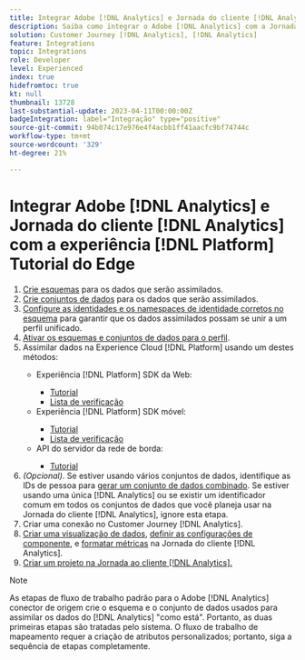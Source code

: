 ```yaml
---
title: Integrar Adobe [!DNL Analytics] e Jornada do cliente [!DNL Analytics] com a experiência [!DNL Platform] Tutorial do Edge
description: Saiba como integrar o Adobe [!DNL Analytics] com a Jornada do cliente [!DNL Analytics] usando o SDK da Web da AEP, o SDK móvel da AEP ou a API do servidor da rede de borda.
solution: Customer Journey [!DNL Analytics], [!DNL Analytics]
feature: Integrations
topic: Integrations
role: Developer
level: Experienced
index: true
hidefromtoc: true
kt: null
thumbnail: 13728
last-substantial-update: 2023-04-11T00:00:00Z
badgeIntegration: label="Integração" type="positive"
source-git-commit: 94b074c17e976e4f4acbb1ff41aacfc9bf74744c
workflow-type: tm+mt
source-wordcount: '329'
ht-degree: 21%

---
```



# Integrar Adobe [!DNL Analytics] e Jornada do cliente [!DNL Analytics] com a experiência [!DNL Platform] Tutorial do Edge

<ol>
    <li><a href="https://experienceleague.adobe.com/?lang=pt-BR#dashboard/learning" _target="_blank" rel="noopener noreferrer">Crie esquemas</a> para os dados que serão assimilados.</li>
    <li><a href="https://experienceleague.adobe.com/docs/platform-learn/tutorials/data-ingestion/create-datasets-and-ingest-data.html?lang=pt-BR" _target="_blank" rel="noopener noreferrer">Crie conjuntos de dados</a> para os dados que serão assimilados.</a></li>
    <li><a href="https://experienceleague.adobe.com/docs/platform-learn/tutorials/identities/label-ingest-and-verify-identity-data.html?lang=en" _target="_blank" rel="noopener noreferrer">Configure as identidades e os namespaces de identidade corretos no esquema</a> para garantir que os dados assimilados possam se unir a um perfil unificado.</li> 
    <li><a href="https://experienceleague.adobe.com/docs/platform-learn/tutorials/profiles/bring-data-into-the-real-time-customer-profile.html?lang=pt-BR" _target="_blank" rel="noopener noreferrer">Ativar os esquemas e conjuntos de dados para o perfil</a>.</li>
    <li>Assimilar dados na Experience Cloud [!DNL Platform] usando um destes métodos:</li>
        <ul>
            <li>Experiência [!DNL Platform] SDK da Web:</li>
                <ul>
                    <li><a href="https://experienceleague.adobe.com/docs/platform-learn/implement-web-sdk/overview.html?lang=pt-BR" _target="_blank" rel="noopener noreferrer">Tutorial</a></li>
                    <li><a href="https://experienceleague.adobe.com/docs/analytics/implementation/aep-edge/web-sdk/overview.html" _target="_blank" rel="noopener noreferrer">Lista de verificação</a></li>
                </ul>
            <li>Experiência [!DNL Platform] SDK móvel:</li>
                <ul>
                    <li><a href="https://experienceleague.adobe.com/docs/platform-learn/data-collection/mobile-sdk/create-mobile-properties.html" _target="_blank" rel="noopener noreferrer">Tutorial</a></li>
                    <li><a href="https://experienceleague.adobe.com/docs/analytics/implementation/aep-edge/mobile-sdk/overview.html" _target="_blank" rel="noopener noreferrer">Lista de verificação</a></li>
                </ul></li>
            <li>API do servidor da rede de borda:</li>
                <ul>
                    <li><a href="https://experienceleague.adobe.com/docs/experience-platform/edge-network-server-api/interacting-other-adobe-solutions/interacting-adobe-analytics.html?lang=pt-BR" _target="_blank" rel="noopener noreferrer">Tutorial</a></li>
                </ul>
       </ul>
    <li><i>(Opcional)</i>. Se estiver usando vários conjuntos de dados, identifique as IDs de pessoa para <a href="https://experienceleague.adobe.com/docs/analytics-platform/using/cja-connections/combined-dataset.html" _target="_blank" rel="noopener noreferrer">gerar um conjunto de dados combinado</a>. Se estiver usando uma única [!DNL Analytics] ou se existir um identificador comum em todos os conjuntos de dados que você planeja usar na Jornada do cliente [!DNL Analytics], ignore esta etapa.</li>
    <li><a href="https://experienceleague.adobe.com/docs/customer-journey-analytics-learn/tutorials/connections/connecting-customer-journey-analytics-to-data-sources-in-platform.html?lang=pt-BR" _target="_blank" rel="noopener noreferrer"></a>Criar uma conexão no Customer Journey [!DNL Analytics].</li>
    <li><a href="https://experienceleague.adobe.com/docs/customer-journey-analytics-learn/tutorials/data-views/basic-configuration-for-data-views.html" _target="_blank" rel="noopener noreferrer">Criar uma visualização de dados</a>, <a href="https://experienceleague.adobe.com/docs/customer-journey-analytics-learn/tutorials/data-views/configuring-component-settings-in-data-views.html" _target="_blank" rel="noopener noreferrer">definir as configurações de componente</a>, e <a href="https://experienceleague.adobe.com/docs/customer-journey-analytics-learn/tutorials/data-views/formatting-metrics-in-data-views.html" _target="_blank" rel="noopener noreferrer">formatar métricas</a> na Jornada do cliente [!DNL Analytics].
    <li><a href="https://experienceleague.adobe.com/docs/customer-journey-analytics-learn/tutorials/analysis-workspace/workspace-projects/build-a-new-project.html" _target="_blank" rel="noopener noreferrer">Criar um projeto na Jornada ao cliente [!DNL Analytics].</a></li>
</ol>

>[!NOTE]
>
>As etapas de fluxo de trabalho padrão para o Adobe [!DNL Analytics] conector de origem crie o esquema e o conjunto de dados usados para assimilar os dados do [!DNL Analytics] &quot;como está&quot;. Portanto, as duas primeiras etapas são tratadas pelo sistema. O fluxo de trabalho de mapeamento requer a criação de atributos personalizados; portanto, siga a sequência de etapas completamente.
